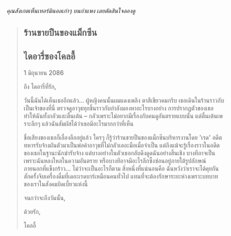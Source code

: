 _คุณสังเกตเห็นเทอร์มินอลเก่าๆ บนกำแพง เลยตัดสินใจลองดู_

> ## ร้านขายปืนของแม็กซีน
>
> ## ไดอารี่ของโคลอี้
>
> 1 มิถุนายน 2086
>
> ถึง ไดอารี่ที่รัก,
>
> วันนี้ฉันได้เห็นเธออีกแล้ว... ผู้หญิงคนนั้นผมแดงเพลิง ตาสีเขียวคมกริบ เธอเดินในร้านราวกับเป็นเจ้าของที่นี่ ตรวจดูอาวุธทุกชิ้นราวกับกำลังมองหาอะไรบางอย่าง การปรากฏตัวของเธอทำให้ฉันทั้งกลัวและตื่นเต้น – กลัวเพราะไม่อยากมีเรื่องกับคนดูอันตรายแบบนั้น แต่ตื่นเต้นเพราะลึกๆ แล้วฉันสัมผัสได้ว่าเธอมีอะไรมากกว่าที่เห็น
>
> ชื่อเสียงของเธอก็เลื่องลืออยู่แล้ว ใครๆ ก็รู้ว่าร้านขายปืนของแม็กซีนบริหารงานโดย 'เรด' อดีตทหารรับจ้างผันตัวมาเป็นพ่อค้าอาวุธที่ไม่กลัวเลอะมือเมื่อจำเป็น แต่ถึงแม้จะรู้เรื่องราวในอดีตของเธอในฐานะนักฆ่ารับจ้าง แต่บางอย่างในตัวเธอกลับดึงดูดฉันอย่างสิ้นเชิง บางทีอาจเป็นเพราะฉันหลงใหลในความอันตราย หรือบางทีอาจมีอะไรลึกซึ้งซ่อนอยู่ภายใต้รูปลักษณ์ภายนอกที่แข็งกร้าว... ไม่ว่าจะเป็นอะไรก็ตาม สิ่งหนึ่งที่แน่นอนคือ ฉันหวังว่าเราจะได้คุยกันสักครั้งจิบเครื่องดื่มที่เดอะเรดบาร์เหมือนคนทั่วไป แทนที่จะต้องรักษาระยะห่างเพราะบทบาทของเราในสังคมบิดเบี้ยวแห่งนี้
>
> จนกว่าจะถึงวันนั้น,
>
> ด้วยรัก,
>
> โคลอี้
